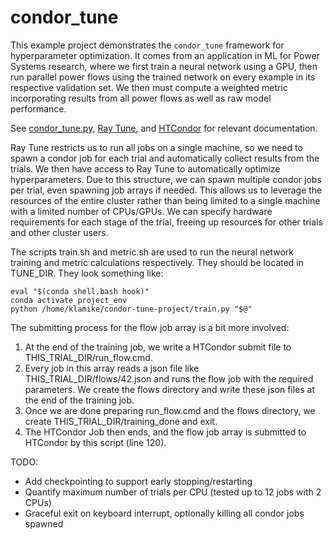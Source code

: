 # condor_tune

This example project demonstrates the `condor_tune` framework for
hyperparameter optimization. It comes from an application in ML for
Power Systems research, where we first train a neural network using a
GPU, then run parallel power flows using the trained network on every
example in its respective validation set. We then must compute a weighted
metric incorporating results from all power flows as well as raw model performance.

See [condor_tune.py](condor_tune.py), [Ray Tune](https://docs.ray.io/en/latest/tune/index.html), and [HTCondor](https://htcondor.readthedocs.io/en/feature/apis/python-bindings/index.html) for relevant documentation.

Ray Tune restricts us to run all jobs on a single machine, so we need
to spawn a condor job for each trial and automatically collect results
from the trials. We then have access to Ray Tune to automatically
optimize hyperparameters. Due to this structure, we can spawn multiple
condor jobs per trial, even spawning job arrays if needed. This allows
us to leverage the resources of the entire cluster rather than being
limited to a single machine with a limited number of CPUs/GPUs. We can
specify hardware requirements for each stage of the trial, freeing up
resources for other trials and other cluster users.

The scripts train.sh and metric.sh are used to run the neural
network training and metric calculations respectively. They should be
located in TUNE_DIR. They look something like:

    eval "$(conda shell.bash hook)"
    conda activate project_env
    python /home/klamike/condor-tune-project/train.py "$@"


The submitting process for the flow job array is a bit more involved:
1. At the end of the training job, we write a HTCondor submit file to
   THIS_TRIAL_DIR/run_flow.cmd.
2. Every job in this array reads a json file like THIS_TRIAL_DIR/flows/42.json
   and runs the flow job with the required parameters. We create the flows
   directory and write these json files at the end of the training job.
3. Once we are done preparing run_flow.cmd and the flows directory, we create
   THIS_TRIAL_DIR/training_done and exit.
4. The HTCondor Job then ends, and the flow job array is submitted to
   HTCondor by this script (line 120).

TODO: 
- Add checkpointing to support early stopping/restarting
- Quantify maximum number of trials per CPU (tested up to 12 jobs with 2 CPUs)
- Graceful exit on keyboard interrupt, optionally killing all condor jobs spawned
